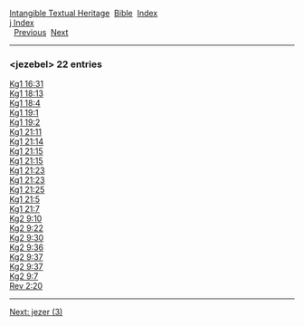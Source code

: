 [Intangible Textual Heritage](../../index)  [Bible](../index) 
[Index](index)   
[j Index](_j_)  
  [Previous](c06251)  [Next](c06253) 

------------------------------------------------------------------------

### &lt;jezebel&gt; 22 entries

[Kg1 16:31](../kjv/kg1016.htm#031)  
[Kg1 18:13](../kjv/kg1018.htm#013)  
[Kg1 18:4](../kjv/kg1018.htm#004)  
[Kg1 19:1](../kjv/kg1019.htm#001)  
[Kg1 19:2](../kjv/kg1019.htm#002)  
[Kg1 21:11](../kjv/kg1021.htm#011)  
[Kg1 21:14](../kjv/kg1021.htm#014)  
[Kg1 21:15](../kjv/kg1021.htm#015)  
[Kg1 21:15](../kjv/kg1021.htm#015)  
[Kg1 21:23](../kjv/kg1021.htm#023)  
[Kg1 21:23](../kjv/kg1021.htm#023)  
[Kg1 21:25](../kjv/kg1021.htm#025)  
[Kg1 21:5](../kjv/kg1021.htm#005)  
[Kg1 21:7](../kjv/kg1021.htm#007)  
[Kg2 9:10](../kjv/kg2009.htm#010)  
[Kg2 9:22](../kjv/kg2009.htm#022)  
[Kg2 9:30](../kjv/kg2009.htm#030)  
[Kg2 9:36](../kjv/kg2009.htm#036)  
[Kg2 9:37](../kjv/kg2009.htm#037)  
[Kg2 9:37](../kjv/kg2009.htm#037)  
[Kg2 9:7](../kjv/kg2009.htm#007)  
[Rev 2:20](../kjv/rev002.htm#020)  

------------------------------------------------------------------------

[Next: jezer (3)](c06253)
